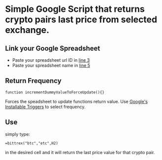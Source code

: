 # Simple Google Script that returns crypto pairs last price from selected exchange.

## Link your Google Spreadsheet

- Paste your spreadsheet url ID in [line 3](https://github.com/NFhbar/lastPrice/blob/master/lastPrice.gs#L3)
- Paste your spreadsheet name in [line 5](https://github.com/NFhbar/lastPrice/blob/master/lastPrice.gs#L5)

## Return Frequency

```
function incrementDummyValueToForceUpdate(){}
```
Forces the speadsheet to update functions return value. Use [Google's Installable Triggers](https://developers.google.com/apps-script/guides/triggers/installable) to select frequency.

## Use

simply type:
```
=bittrex("btc","etc",H2)
```
in the desired cell and it will return the last price value for that crypto pair.
